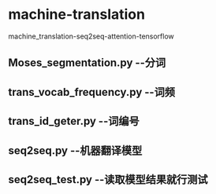 # machine-translation
machine_translation-seq2seq-attention-tensorflow
## Moses_segmentation.py --分词
## trans_vocab_frequency.py --词频
## trans_id_geter.py --词编号
## seq2seq.py --机器翻译模型
## seq2seq_test.py --读取模型结果就行测试
